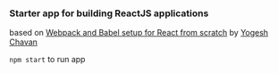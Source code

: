 ### Starter app for building ReactJS applications
based on [Webpack and Babel setup for React from scratch](https://medium.com/javascript-in-plain-english/webpack-and-babel-setup-with-react-from-scratch-bef0fe2ae3e7) by [Yogesh Chavan](https://medium.com/@yogeshchavan)

`npm start` to run app
